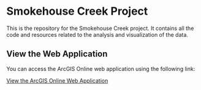 # Smokehouse Creek Project

This is the repository for the Smokehouse Creek project. It contains all the code and resources related to the analysis and visualization of the data.

## View the Web Application

You can access the ArcGIS Online web application using the following link:

[View the ArcGIS Online Web Application](https://experience.arcgis.com/experience/7e24b9b6e1224041b5c027f5122a6bca)

